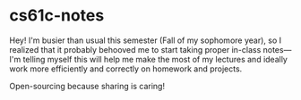 # cs61c-notes

Hey! I'm busier than usual this semester (Fall of my sophomore year),
so I realized that it probably behooved me to start taking proper in-class notes—I'm telling
myself this will help me make the most of my lectures and ideally
work more efficiently and correctly on homework and projects.

Open-sourcing because sharing is caring!
